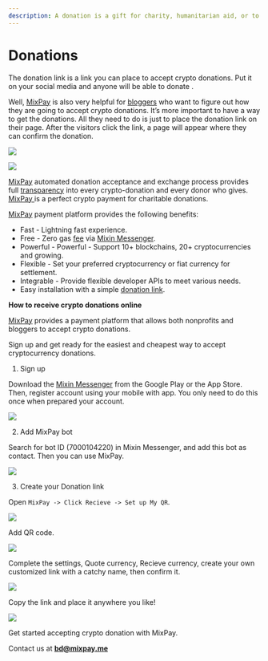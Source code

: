 ```yaml
---
description: A donation is a gift for charity, humanitarian aid, or to benefit a cause. Use MixPay to donate and get the money to where it's needed.
---
```


# Donations

The donation link is a link you can place to accept crypto donations. Put it on your social media and anyone will be able to donate .

Well, [MixPay](../../about-us/more-about-mixpay.md) is also very helpful for [bloggers](https://www.blogtyrant.com/what-does-a-blogger-do/) who want to figure out how they are going to accept crypto donations. It’s more important to have a way to get the donations. All they need to do is just to place the donation link on their page. After the visitors click the link, a page will appear where they can confirm the donation.

![](https://raw.githubusercontent.com/mixpayme/mixpay-docs/master/images/wvflgch.png)

![](https://raw.githubusercontent.com/mixpayme/mixpay-docs/master/images/nzebspx.png)

[MixPay](../../about-us/more-about-mixpay.md) automated donation acceptance and exchange process provides full [transparency](https://www.investopedia.com/terms/b/blockchain.asp#toc-transparency) into every crypto-donation and every donor who gives. [MixPay ](../../about-us/more-about-mixpay.md)is a perfect crypto payment for charitable donations.

[MixPay](../../about-us/more-about-mixpay.md) payment platform provides the following benefits:

* Fast - Lightning fast experience.
* Free - Zero gas [fee](fees.md) via [Mixin Messenger](https://mixin.one/messenger).
* Powerful - Powerful - Support 10+ blockchains, 20+ cryptocurrencies and growing.
* Flexible - Set your preferred cryptocurrency or fiat currency for settlement.
* Integrable - Provide flexible developer APIs to meet various needs.
* Easy installation with a simple [donation link](https://mixpay.me/MixPayGuide/donate).

**How to receive crypto donations online**

[MixPay](../../about-us/more-about-mixpay.md) provides a payment platform that allows both nonprofits and bloggers to accept crypto donations.

Sign up and get ready for the easiest and cheapest way to accept cryptocurrency donations.

1. Sign up

Download the [Mixin Messenger](https://mixin.one/messenger) from the Google Play or the App Store. Then, register account using your mobile with app. You only need to do this once when prepared your account.

![](https://raw.githubusercontent.com/mixpayme/mixpay-docs/master/images/slrlxta.png)

2. Add MixPay bot

Search for bot ID (7000104220) in Mixin Messenger, and add this bot as contact. Then you can use MixPay.

![](https://raw.githubusercontent.com/mixpayme/mixpay-docs/master/images/lfhxpzl.png)

3. Create your Donation link

Open `MixPay -> Click Recieve -> Set up My QR`.

![](https://raw.githubusercontent.com/mixpayme/mixpay-docs/master/images/uflqdys.png)

Add QR code.

![](https://raw.githubusercontent.com/mixpayme/mixpay-docs/master/images/tsihrms.png)

Complete the settings, Quote currency, Recieve currency, create your own customized link with a catchy name, then confirm it.

![](https://raw.githubusercontent.com/mixpayme/mixpay-docs/master/images/uxyexxf.png)

Copy the link and place it anywhere you like!

![](https://raw.githubusercontent.com/mixpayme/mixpay-docs/master/images/jdtiyyt.png)

Get started accepting crypto donation with MixPay.

Contact us at [**bd@mixpay.me**](mailto:bd@mixpay.me)
